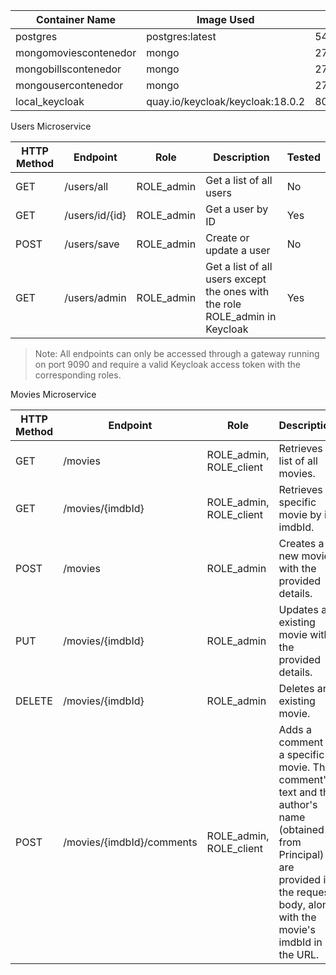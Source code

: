 | Container Name | Image Used                      | Port       | Username | Password |
| -------------- | ------------------------------ | ---------- | -------- | -------- |
| postgres       | postgres:latest                | 5439:5439  | postgres | 1234     |
| mongomoviescontenedor | mongo                   | 27018:27017 | usrmongo | pwdmongo |
| mongobillscontenedor | mongo                   | 27019:27017 | usrmongo | pwdmongo |
| mongousercontenedor  | mongo                   | 27020:27017 | usrmongo | pwdmongo |
| local_keycloak | quay.io/keycloak/keycloak:18.0.2 | 8080:8080  | admin    | admin    |

Users Microservice

| HTTP Method | Endpoint | Role | Description | Tested |
|-------------|----------|------|-------------|--------|
| GET         | /users/all | ROLE_admin | Get a list of all users | No    |
| GET         | /users/id/{id} | ROLE_admin | Get a user by ID | Yes    |
| POST        | /users/save | ROLE_admin | Create or update a user | No    |
| GET         | /users/admin | ROLE_admin | Get a list of all users except the ones with the role ROLE_admin in Keycloak | Yes    |

> Note: All endpoints can only be accessed through a gateway running on port 9090 and require a valid Keycloak access token with the corresponding roles.


Movies Microservice

| HTTP Method | Endpoint                      | Role                                | Description                                                                                                                                                                      | Tested |
|-------------|-------------------------------|-------------------------------------|----------------------------------------------------------------------------------------------------------------------------------------------------------------------------------|--------|
| GET         | /movies                             | ROLE_admin, ROLE_client             | Retrieves a list of all movies.                                                                                                                                                 | Yes    |
| GET         | /movies/{imdbId}                     | ROLE_admin, ROLE_client             | Retrieves a specific movie by its imdbId.                                                                                                                                       | No    |
| POST        | /movies                             | ROLE_admin                          | Creates a new movie with the provided details.                                                                                                                                  | No    |
| PUT         | /movies/{imdbId}                     | ROLE_admin                          | Updates an existing movie with the provided details.                                                                                                                            | No    |
| DELETE      | /movies/{imdbId}                     | ROLE_admin                          | Deletes an existing movie.                                                                                                                                                       | No    |
| POST        | /movies/{imdbId}/comments            | ROLE_admin, ROLE_client             | Adds a comment to a specific movie. The comment's text and the author's name (obtained from Principal) are provided in the request body, along with the movie's imdbId in the URL. | No    |

